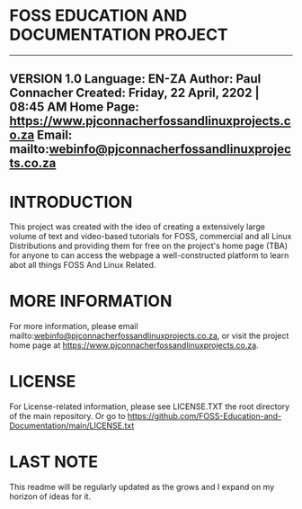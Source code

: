 # FOSS EDUCATION AND DOCUMENTATION PROJECT

-----------------------------------------------------------------------------------------
VERSION 1.0
Language:     EN-ZA
Author:       Paul Connacher
Created:      Friday, 22 April, 2202 | 08:45 AM
Home Page:    https://www.pjconnacherfossandlinuxprojects.co.za
Email:        mailto:webinfo@pjconnacherfossandlinuxprojects.co.za
-----------------------------------------------------------------------------------------




INTRODUCTION
===============
This project was created with the ideo of creating a extensively large volume of text and video-based tutorials for FOSS, commercial and all Linux Distributions and providing them for free on the project's home page (TBA) for anyone to can access the webpage a well-constructed platform to learn abot all things FOSS And Linux Related.


MORE INFORMATION
====================
For more information, please email  mailto:webinfo@pjconnacherfossandlinuxprojects.co.za, or visit the project home page at https://www.pjconnacherfossandlinuxprojects.co.za.


LICENSE
=========
For License-related information, please see LICENSE.TXT the root directory of the main repository. Or go to https://github.com/FOSS-Education-and-Documentation/main/LICENSE.txt


LAST NOTE
===============
  
This readme will be regularly updated as the grows and I expand on my horizon of ideas for it.

